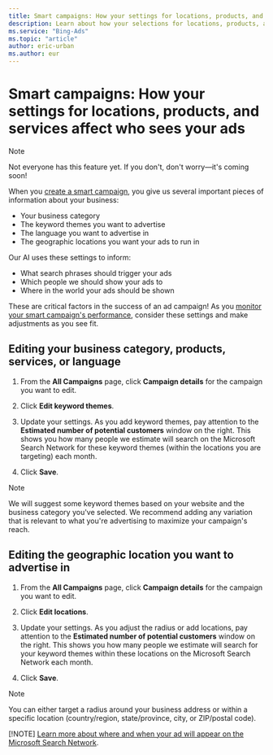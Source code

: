 ```yaml
---
title: Smart campaigns: How your settings for locations, products, and services affect who sees your ads
description: Learn about how your selections for locations, products, and services determine who sees your ads, and how to adjust these settings after you've created a campaign.
ms.service: "Bing-Ads"
ms.topic: "article"
author: eric-urban
ms.author: eur
---
```


# Smart campaigns: How your settings for locations, products, and services affect who sees your ads

> [!NOTE]
> Not everyone has this feature yet. If you don't, don't worry—it's coming soon!

When you [create a smart campaign](./hlp_BA_CONC_SmartCamps_Intro.md), you give us several important pieces of information about your business:

- Your business category
- The keyword themes you want to advertise
- The language you want to advertise in
- The geographic locations you want your ads to run in

Our AI uses these settings to inform:

- What search phrases should trigger your ads
- Which people we should show your ads to
- Where in the world your ads should be shown

These are critical factors in the success of an ad campaign! As you [monitor your smart campaign's performance](./hlp_BA_CONC_SmartCamps_Monitor.md), consider these settings and make adjustments as you see fit.

## Editing your business category, products, services, or language
1. From the **All Campaigns** page, click **Campaign details** for the campaign you want to edit.
1. Click **Edit keyword themes**.
1. Update your settings.
As you add keyword themes, pay attention to the **Estimated number of potential customers** window on the right. This shows you how many people we estimate will search on the Microsoft Search Network for these keyword themes (within the locations you are targeting) each month.

1. Click **Save**.

> [!NOTE]
> We will suggest some keyword themes based on your website and the business category you've selected. We recommend adding any variation that is relevant to what you're advertising to maximize your campaign's reach.

## Editing the geographic location you want to advertise in
1. From the **All Campaigns** page, click **Campaign details** for the campaign you want to edit.
1. Click **Edit locations**.
1. Update your settings.
As you adjust the radius or add locations, pay attention to the **Estimated number of potential customers** window on the right. This shows you how many people we estimate will search for your keyword themes within these locations on the Microsoft Search Network each month.

1. Click **Save**.

> [!NOTE]
> You can either target a radius around your business address or within a specific location (country/region, state/province, city, or ZIP/postal code).
> 
> [!NOTE]
> [Learn more about where and when your ad will appear on the Microsoft Search Network](./hlp_BA_CONC_SmartCamps_AdNetwork.md).


